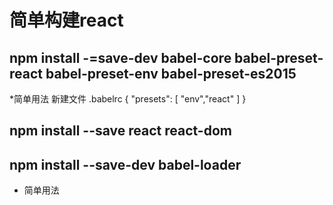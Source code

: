 # 简单构建react

## npm install -=save-dev babel-core babel-preset-react babel-preset-env babel-preset-es2015

*简单用法
    新建文件 .babelrc
    {
        "presets": [
            "env","react"
        ]
    }

## npm install --save react react-dom

## npm install --save-dev babel-loader

* 简单用法